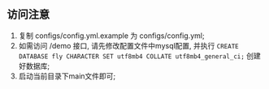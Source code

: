 ## 访问注意

1. 复制 configs/config.yml.example 为 configs/config.yml;
2. 如需访问 /demo 接口, 请先修改配置文件中mysql配置,
   并执行 `CREATE DATABASE fly CHARACTER SET utf8mb4 COLLATE utf8mb4_general_ci;` 创建好数据库;
3. 启动当前目录下main文件即可;